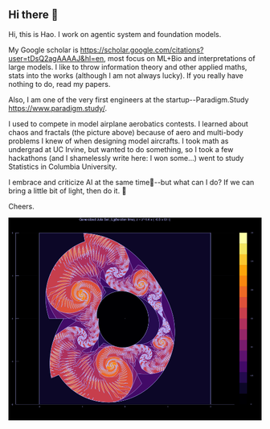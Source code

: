 ## Hi there 👋

<!--
**HaoLi111/HaoLi111** is a ✨ _special_ ✨ repository because its `README.md` (this file) appears on your GitHub profile.

Here are some ideas to get you started:

- 🔭 I’m currently working on ...
- 🌱 I’m currently learning ...
- 👯 I’m looking to collaborate on ...
- 🤔 I’m looking for help with ...
- 💬 Ask me about ...
- 📫 How to reach me: ...
- 😄 Pronouns: ...
- ⚡ Fun fact: ...
-->



Hi, this is Hao. I work on agentic system and foundation models. 

My Google scholar is https://scholar.google.com/citations?user=tDsQ2agAAAAJ&hl=en, most focus on ML+Bio and interpretations of large models. I like to throw information theory and other applied maths, stats into the works (although I am not always lucky). If you really have nothing to do, read my papers.

Also, I am one of the very first engineers at the startup--Paradigm.Study https://www.paradigm.study/. 

I used to compete in model airplane aerobatics contests. I learned about chaos and fractals (the picture above) because of aero and multi-body problems I knew of when designing model aircrafts. I took math as undergrad at UC Irvine, but wanted to do something, so I took a few hackathons (and I shamelessly write here: I won some...) went to study Statistics in Columbia University. 

I embrace and criticize AI at the same time🤔--but what can I do? If we can bring a little bit of light, then do it. 🔭

Cheers.



![](fig/2_orig.png)